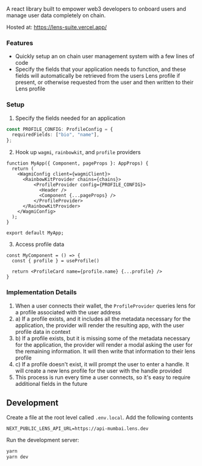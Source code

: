 A react library built to empower web3 developers to onboard users and manage user data completely on chain.

Hosted at: https://lens-suite.vercel.app/

### Features

- Quickly setup an on chain user management system with a few lines of code
- Specify the fields that your application needs to function, and these fields will automatically be retrieved from the users Lens profile if present, or otherwise requested from the user and then written to their Lens profile

### Setup

1. Specify the fields needed for an application

```typescript
const PROFILE_CONFIG: ProfileConfig = {
  requiredFields: ["bio", "name"],
};
```

2. Hook up `wagmi`, `rainbowkit`, and `profile` providers

```
function MyApp({ Component, pageProps }: AppProps) {
  return (
    <WagmiConfig client={wagmiClient}>
      <RainbowKitProvider chains={chains}>
          <ProfileProvider config={PROFILE_CONFIG}>
            <Header />
            <Component {...pageProps} />
          </ProfileProvider>
      </RainbowKitProvider>
    </WagmiConfig>
  );
}

export default MyApp;
```

3. Access profile data

```
const MyComponent = () => {
  const { profile } = useProfile()

  return <ProfileCard name={profile.name} {...profile} />
}
```

### Implementation Details

1. When a user connects their wallet, the `ProfileProvider` queries lens for a profile associated with the user address
2. a) If a profile exists, and it includes all the metadata necessary for the application, the provider will render the resulting app, with the user profile data in context
3. b) If a profile exists, but it is missing some of the metadata necessary for the application, the provider will render a modal asking the user for the remaining information. It will then write that information to their lens profile
4. c) If a profile doesn't exist, it will prompt the user to enter a handle. It will create a new lens profile for the user with the handle provided
5. This process is run every time a user connects, so it's easy to require additional fields in the future

## Development

Create a file at the root level called `.env.local`. Add the following contents

```
NEXT_PUBLIC_LENS_API_URL=https://api-mumbai.lens.dev
```

Run the development server:

```bash
yarn
yarn dev
```
